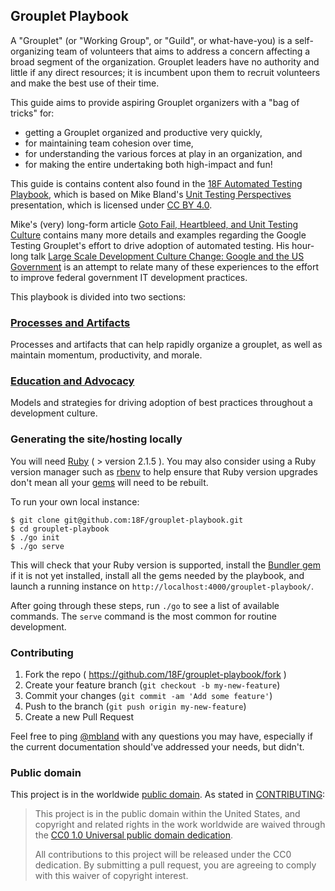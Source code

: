 ## Grouplet Playbook

A "Grouplet" (or "Working Group", or "Guild", or what-have-you) is a
self-organizing team of volunteers that aims to address a concern affecting a
broad segment of the organization. Grouplet leaders have no authority and
little if any direct resources; it is incumbent upon them to recruit
volunteers and make the best use of their time.

This guide aims to provide aspiring Grouplet organizers with a "bag of tricks"
for:

- getting a Grouplet organized and productive very quickly,
- for maintaining team cohesion over time,
- for understanding the various forces at play in an organization, and
- for making the entire undertaking both high-impact and fun!

This guide is contains content also found in the [18F Automated Testing
Playbook](https://github.com/18F/automated-testing-playbook), which is based
on Mike Bland's [Unit Testing Perspectives](http://goo.gl/eE8IUw)
presentation, which is licensed under [CC BY
4.0](http://creativecommons.org/licenses/by/4.0/deed.en_US).

Mike's (very) long-form article [Goto Fail, Heartbleed, and Unit Testing
Culture](http://martinfowler.com/articles/testing-culture.html#culture-change)
contains many more details and examples regarding the Google Testing
Grouplet's effort to drive adoption of automated testing. His hour-long talk
[Large Scale Development Culture Change: Google and the US
Government](https://18f.gsa.gov/2014/12/11/large-scale-development-culture-change/)
is an attempt to relate many of these experiences to the effort to improve
federal government IT development practices.

This playbook is divided into two sections:

### [Processes and Artifacts](pages/processes-and-artifacts.md)

Processes and artifacts that can help rapidly organize a grouplet, as well as
maintain momentum, productivity, and morale.

### [Education and Advocacy](pages/education-and-advocacy.md)

Models and strategies for driving adoption of best practices throughout a
development culture.

### Generating the site/hosting locally

You will need [Ruby](https://www.ruby-lang.org) ( > version 2.1.5 ). You may
also consider using a Ruby version manager such as
[rbenv](https://github.com/sstephenson/rbenv) to help ensure that Ruby version
upgrades don't mean all your [gems](https://rubygems.org/) will need to be
rebuilt.

To run your own local instance:

```
$ git clone git@github.com:18F/grouplet-playbook.git
$ cd grouplet-playbook
$ ./go init
$ ./go serve
```

This will check that your Ruby version is supported, install the [Bundler
gem](http://bundler.io/) if it is not yet installed, install all the gems
needed by the playbook, and launch a running instance on
`http://localhost:4000/grouplet-playbook/`.

After going through these steps, run `./go` to see a list of available
commands. The `serve` command is the most common for routine development.

### Contributing

1. Fork the repo ( https://github.com/18F/grouplet-playbook/fork )
2. Create your feature branch (`git checkout -b my-new-feature`)
3. Commit your changes (`git commit -am 'Add some feature'`)
4. Push to the branch (`git push origin my-new-feature`)
5. Create a new Pull Request

Feel free to ping [@mbland](https://github.com/mbland) with any questions you
may have, especially if the current documentation should've addressed your
needs, but didn't.

### Public domain

This project is in the worldwide [public domain](LICENSE.md). As stated in
[CONTRIBUTING](CONTRIBUTING.md):

> This project is in the public domain within the United States, and copyright
> and related rights in the work worldwide are waived through the [CC0 1.0
> Universal public domain
> dedication](https://creativecommons.org/publicdomain/zero/1.0/).
>
> All contributions to this project will be released under the CC0 dedication.
> By submitting a pull request, you are agreeing to comply with this waiver of
> copyright interest.
